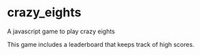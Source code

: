 # crazy_eights
A javascript game to play crazy eights

This game includes a leaderboard that keeps track of high scores. 
